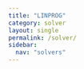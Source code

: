 ```yaml
---
title: "LINPROG"
category: solver
layout: single
permalink: /solver/
sidebar:
  nav: "solvers"
---
```

